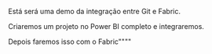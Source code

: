 Está será uma demo da integração entre Git e Fabric.

Criaremos um projeto no Power BI completo e integraremos.

Depois faremos isso com o Fabric""""

